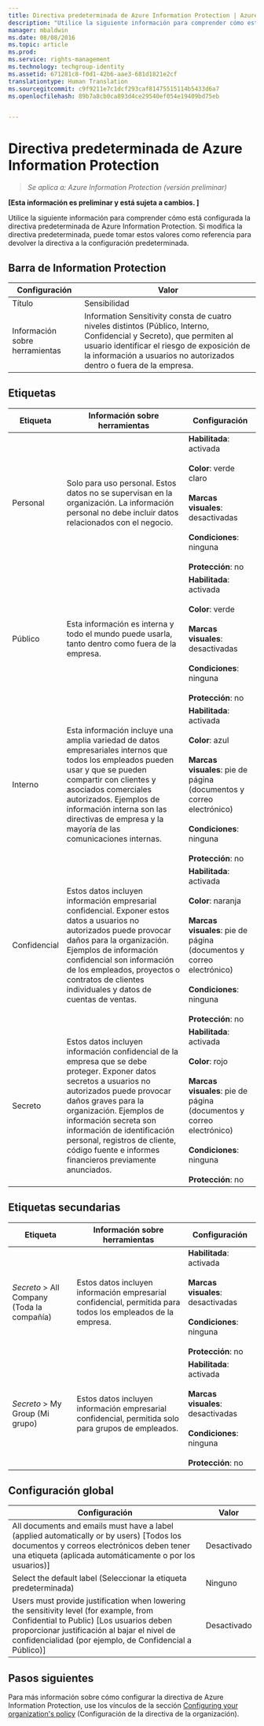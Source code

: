 ```yaml
---
title: Directiva predeterminada de Azure Information Protection | Azure Rights Management
description: "Utilice la siguiente información para comprender cómo está configurada la directiva predeterminada de Azure Information Protection. Si modifica la directiva predeterminada, puede tomar estos valores como referencia para devolver la directiva a la configuración predeterminada."
manager: mbaldwin
ms.date: 08/08/2016
ms.topic: article
ms.prod: 
ms.service: rights-management
ms.technology: techgroup-identity
ms.assetid: 671281c8-f0d1-42b6-aae3-681d1821e2cf
translationtype: Human Translation
ms.sourcegitcommit: c9f9211e7c1dcf293caf81475515114b5433d6a7
ms.openlocfilehash: 89b7a8cb0ca893d4ce29540ef054e19409bd75eb


---
```


# Directiva predeterminada de Azure Information Protection

>*Se aplica a: Azure Information Protection (versión preliminar)*

**[Esta información es preliminar y está sujeta a cambios. ]**

Utilice la siguiente información para comprender cómo está configurada la directiva predeterminada de Azure Information Protection. Si modifica la directiva predeterminada, puede tomar estos valores como referencia para devolver la directiva a la configuración predeterminada.

## Barra de Information Protection

|Configuración|Valor|
|-------------------------------|---------------------------|
|Título|Sensibilidad|
|Información sobre herramientas|Information Sensitivity consta de cuatro niveles distintos (Público, Interno, Confidencial y Secreto), que permiten al usuario identificar el riesgo de exposición de la información a usuarios no autorizados dentro o fuera de la empresa.|

## Etiquetas

|Etiqueta|Información sobre herramientas|Configuración|
|-------------------------------|---------------------------|-----------------|
|Personal|Solo para uso personal. Estos datos no se supervisan en la organización. La información personal no debe incluir datos relacionados con el negocio.|**Habilitada**: activada <br /><br />**Color**: verde claro<br /><br />**Marcas visuales**: desactivadas <br /><br />**Condiciones**: ninguna<br /><br />**Protección**: no|
|Público|Esta información es interna y todo el mundo puede usarla, tanto dentro como fuera de la empresa.|**Habilitada**: activada <br /><br />**Color**: verde<br /><br />**Marcas visuales**: desactivadas<br /><br />**Condiciones**: ninguna<br /><br />**Protección**: no|
|Interno|Esta información incluye una amplia variedad de datos empresariales internos que todos los empleados pueden usar y que se pueden compartir con clientes y asociados comerciales autorizados. Ejemplos de información interna son las directivas de empresa y la mayoría de las comunicaciones internas.|**Habilitada**: activada <br /><br />**Color**: azul <br /><br />**Marcas visuales**: pie de página (documentos y correo electrónico)<br /><br />**Condiciones**: ninguna<br /><br />**Protección**: no|
|Confidencial|Estos datos incluyen información empresarial confidencial. Exponer estos datos a usuarios no autorizados puede provocar daños para la organización. Ejemplos de información confidencial son información de los empleados, proyectos o contratos de clientes individuales y datos de cuentas de ventas.|**Habilitada**: activada <br /><br />**Color**: naranja<br /><br />**Marcas visuales**: pie de página (documentos y correo electrónico)<br /><br />**Condiciones**: ninguna<br /><br />**Protección**: no|
|Secreto|Estos datos incluyen información confidencial de la empresa que se debe proteger. Exponer datos secretos a usuarios no autorizados puede provocar daños graves para la organización. Ejemplos de información secreta son información de identificación personal, registros de cliente, código fuente e informes financieros previamente anunciados.|**Habilitada**: activada <br /><br />**Color**: rojo<br /><br />**Marcas visuales**: pie de página (documentos y correo electrónico)<br /><br />**Condiciones**: ninguna<br /><br />**Protección**: no|

## Etiquetas secundarias

|Etiqueta|Información sobre herramientas|Configuración|
|-------------------------------|---------------------------|-----------------|
|*Secreto* > All Company (Toda la compañía)|Estos datos incluyen información empresarial confidencial, permitida para todos los empleados de la empresa.|**Habilitada**: activada <br /><br />**Marcas visuales**: desactivadas<br /><br />**Condiciones**: ninguna<br /><br />**Protección**: no|
|*Secreto* > My Group (Mi grupo)|Estos datos incluyen información empresarial confidencial, permitida solo para grupos de empleados.|**Habilitada**: activada <br /><br />**Marcas visuales**: desactivadas<br /><br />**Condiciones**: ninguna<br /><br />**Protección**: no|

## Configuración global

|Configuración|Valor|
|-------------------------------|---------------------------|
|All documents and emails must have a label (applied automatically or by users) [Todos los documentos y correos electrónicos deben tener una etiqueta (aplicada automáticamente o por los usuarios)]|Desactivado|
|Select the default label (Seleccionar la etiqueta predeterminada)|Ninguno|
|Users must provide justification when lowering the sensitivity level (for example, from Confidential to Public) [Los usuarios deben proporcionar justificación al bajar el nivel de confidencialidad (por ejemplo, de Confidencial a Público)]|Desactivado|


## Pasos siguientes

Para más información sobre cómo configurar la directiva de Azure Information Protection, use los vínculos de la sección [Configuring your organization's policy](configure-policy.md#configuring-your-organization-s-policy) (Configuración de la directiva de la organización). 



<!--HONumber=Aug16_HO4-->


